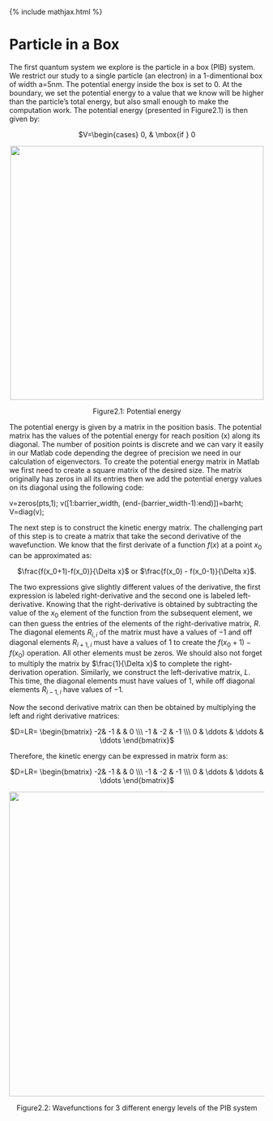 {% include mathjax.html %}


# Particle in a Box

The first quantum system we explore is the particle in a box (PIB) system. 
We restrict our study to a single particle (an electron) in a 1-dimentional box of width a=5nm.
The potential energy inside the box is set to 0. At the boundary, we set the potential energy to a value that we know will be higher than the particle’s total energy, but also small enough to make the computation work.
The potential energy (presented in Figure2.1) is then given by:

<p align="center"> $V=\begin{cases} 0, & \mbox{if } 0<x<a \\\ 10^{-5}j, & \mbox{otherwise} \end{cases}$ </p>

<p align="center">
  <img src="https://user-images.githubusercontent.com/35305574/35600148-72b520aa-05fa-11e8-88bf-b6bf9e10ba02.jpg" width="500">
</p>
<p align="center">Figure2.1: Potential energy</p>

The potential energy is given by a matrix in the position basis. The potential matrix has the values of the potential energy for reach position (x) along its diagonal. The number of position points is discrete and we can vary it easily in our Matlab code depending the degree of precision we need in our calculation of eigenvectors.
To create the potential energy matrix in Matlab we first need to create a square matrix of the desired size. The matrix originally has zeros in all its entries then we add the potential energy values on its diagonal using the following code:

v=zeros(pts,1); 
v([1:barrier_width, (end-(barrier_width-1):end)])=barht;
V=diag(v);  

The next step is to construct the kinetic energy matrix. The challenging part of this step is to create a matrix that take the second derivative of the wavefunction. We know that the first derivate of a function $f(x)$ at a point $x_0$ can be approximated as:

<p align="center"> $\frac{f(x_0+1)-f(x_0)}{\Delta x}$ or $\frac{f(x_0) - f(x_0-1)}{\Delta x}$. </p>

The two expressions give slightly different values of the derivative, the first expression is labeled right-derivative and the second one is labeled left-derivative. Knowing that the right-derivative is obtained by subtracting the value of the $x_0$ element of the function from the subsequent element, we can then guess the entries of the elements of the right-derivative matrix, $R$. 
The diagonal elements $R_{i,i}$ of the matrix must have a values of $-1$ and off diagonal elements $R_{i+1,i}$ must have a values of $1$ to create the $f(x_0+1)-f(x_0)$ operation. All other elements must be zeros. We should also not forget to multiply the matrix by $\frac{1}{\Delta x}$ to complete the right-derivation operation.
Similarly, we construct the left-derivative matrix, $L$. This time, the diagonal elements must have values of $1$, while off diagonal elements $R_{i-1,i}$ have values of $-1$.

Now the second derivative matrix can then be obtained by multiplying the left and right derivative matrices:

<p align="center"> $D=LR= \begin{bmatrix}
-2& -1 &      & 0 \\\
-1 & -2  & -1 \\\
0 &   \ddots  & \ddots & \ddots                      
\end{bmatrix}$ </p>

Therefore, the kinetic energy can be expressed in matrix form as:

<p align="center"> $D=LR= \begin{bmatrix}
-2& -1 &      & 0 \\\
-1 & -2  & -1 \\\
0 &   \ddots  & \ddots & \ddots                      
\end{bmatrix}$ </p>

<p align="center">
  <img src="https://user-images.githubusercontent.com/35305574/35598882-f4f224e8-05f3-11e8-893f-34fd8c86dd72.jpg" width="600">
</p>
<p align="center">Figure2.2: Wavefunctions for 3 different energy levels of the PIB system </p>
